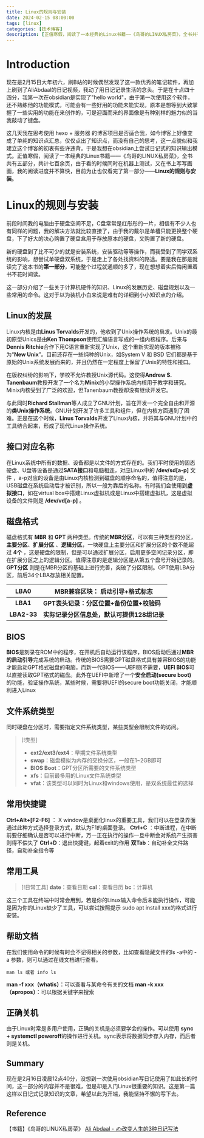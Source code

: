 ```yaml
---
title: Linux的规则与安装
date: 2024-02-15 08:00:00
tags: [linux]
categories: [技术博客]
description: [正值寒假，阅读了一本经典的Linux书籍——《鸟哥的LINUX私房菜》，全书共有五部分，共计七百余页，由于看的时候同时在机器上测试，又在书上写写画画，我的阅读进度并不算快，目前为止也仅看完了第一部分——Linux的规则与安装。]
---
```


# Introduction
现在是2月15日大年初六，刷B站的时候偶然发现了这一款优秀的笔记软件，再加上刷到了AliAbdaal的日记视频，我动了用日记记录生活的念头。于是在十点四十四分，我第一次在obsidian是实现了"hello world"，由于第一次使用这个软件，还不熟练他的功能模式，可能会有一些好用的功能未能实现，原本是想等到大致掌握了一些实用的功能在来创作的，可是迎面而来的界面像是有种别样的魅力似的当我敲动了键盘。

这几天我在思考使用 hexo + 服务器 的博客项目是否适合我，如今博客上好像变成了单纯的知识点汇总，仅仅点出了知识点，而没有自己的思考，这一点貌似和我建立这个博客的初衷有些许违背。于是我想在obsidian上尝试日记式的知识输出模式。正值寒假，阅读了一本经典的Linux书籍——《鸟哥的LINUX私房菜》，全书共有五部分，共计七百余页，由于看的时候同时在机器上测试，又在书上写写画画，我的阅读进度并不算快，目前为止也仅看完了第一部分——**Linux的规则与安装**。

# Linux的规则与安装
前段时间我的电脑由于硬盘空间不足，C盘常常是红彤彤的一片，相信有不少人也有同样的问题，我的解决方法就比较直接了，由于我的戴尔是单槽只能更换整个硬盘，下了好大的决心购置了硬盘盒用于存放原本的硬盘，又购置了新的硬盘。

新的硬盘到了比不可少的就是安装系统，安装驱动等等操作，而我受到了同学双系统的影响，想尝试单硬盘双系统，于是走上了各处找资料的路途。要是我在那是就读完了这本书的**第一部分**，可能整个过程就通顺的多了，现在想想着实后悔闲置着书不花时间读。

这一部分介绍了一些关于计算机硬件的知识、Linux的发展历史、磁盘规划以及一些常用的命令。这对于以为装机小白来说是难有的详细到小小知识点的介绍。

## Linux的发展
Linux内核是由**Linus Torvalds**开发的，他收到了Unix操作系统的启发。Unix的最初原型Unics是由**Ken Thompson**使用汇编语言写成的一组内核程序。后来与**Dennis Ritchie**合作下用C语言重新实现了Unix，这个重新实现的版本被称为“**New Unix**”。目前还存在一些纯种的Unix，如System V 和 BSD 它们都是基于原始的Unix系统发展而来的，并且仍然在一定程度上保留了Unix的特性和接口。

在版权纠纷的影响下，学校不允许教授Unix源代码。这使得**Andrew S. Tanenbaum**教授开发了一个名为**Minix**的小型操作系统内核用于教学和研究。Minix内核受到了广泛的欢迎，但Tanenbaum教授却没有继续开发它。

与此同时**Richard Stallman**等人成立了GNU计划，旨在开发一个完全自由和开源的**类Unix操作系统**。GNU计划开发了许多工具和组件，但在内核方面遇到了困难。正是在这个时候，**Linus Torvalds**开发了Linux内核，并将其与GNU计划中的工具结合起来，形成了现代Linux操作系统。

## 接口对应名称
在Linux系统中所有的数据、设备都是以文件的方式存在的。我们平时使用的固态硬盘、U盘等设备是通过**SATA接口**和电脑相连，对应Linux中的 **/dev/sd\[a-p\]** 文件 ，a-p对应的设备是由Linux内核检测到磁盘的顺序命名的，值得注意的是，USB磁盘在系统启动后才被识别，所以一般为靠后的名称。有时我们会使用到**虚拟接口**，如在virtual box中搭建Linux虚拟机或是Linux中搭建虚拟机，这是虚拟设备的文件则是 **/dev/vd\[a-p\]** 。

## 磁盘格式
磁盘格式有 **MBR** 和 **GPT** 两种类型。传统的**MBR分区**，可以有三种类型的分区，**主要分区**、**扩展分区** 、**逻辑分区**，一块硬盘上主要分区和扩展分区的个数不能超过 **4个** ，这是硬盘的限制，但是可以通过扩展分区，启用更多空间记录分区，即在扩展分区之上的逻辑分区。值得注意的是逻辑分区是从第五个盘号开始记录的。**GPT分区** 则是在MBR分区的基础上进行完善，突破了分区限制。GPT使用LBA分区，前后34个LBA存放相关配置。

|    LBA0     | MBR兼容区块： 启动引导+格式标志             |
| :---------: | ------------------------------------------- |
|  **LBA1**   | **GPT表头记录：分区位置+备份位置+校验码**   |
| **LBA2-33** | **实际记录分区信息处，默认可提供128组记录** |

## BIOS
**BIOS**是刻录在ROM中的程序，在开机后自动运行该程序，BIOS启动后通过**MBR的启动引导**完成系统的启动。传统的BIOS需要GPT磁盘格式具有兼容BIOS的功能才能启动GPT格式磁盘的电脑，而新一代BIOS——UEFI则不需要，**UEFI BIOS**可以直接读取GPT格式的磁盘。此外在UEFI中新增了一个**安全启动(secure boot)** 的功能，验证操作系统，某些时候，需要将UEFI的secure boot功能关闭，才能顺利进入Linux

## 文件系统类型
同时硬盘在分区时，需要指定文件系统类型，某些类型会限制文件的访问。

> [!类型]
>
> - **ext2/ext3/ext4**：早期文件系统类型
> - **swap**：磁盘模拟为内存的交换分区，一般在1~2GB即可
> - **BIOS Boot**：GPT分区所需要的文件系统类型
> - **xfs**：目前最多用的Linux文件系统类型
> - **vfat**：该类型可以同时为Linux和windows使用，是双系统最佳的选择

## 常用快捷键
**Ctrl+Alt+\[F2-F6\]** ： X window是桌面化linux的重要工具，我们可以在登录界面通过此种方式选择登录方式，默认为F1的桌面登录。
**Ctrl+C** ：中断进程，在中断前要仔细确认是否可以进行中断，万一正在执行的操作一旦中断会对系统产生损害则得不偿失了
**Ctrl+D**：退出快捷键，起着exit的作用
**双Tab**：自动补全文件路径，自动补全指令等

## 常用工具

> [!日常工具]
> **date**：查看日期
> **cal**：查看日历
> **bc**：计算机

这三个工具在终端中时常会用到，若是你的Linux输入命令后未能执行操作，可能是因为你的Linux缺少了工具，可以尝试按照提示 sudo apt install xxx的格式进行安装。

## 帮助文档
在我们使用命令的时候有时会不记得相关的参数，比如查看隐藏文件的ls -a中的 -a 参数，则可以通过在线文档进行查看。
```
man ls 或者 info ls
```
**man -f xxx（whatis）**：可以查看与某命令有关的文档
**man -k xxx（apropos）**：可以根据关键字来搜索

## 正确关机
由于Linux时常是多用户使用，正确的关机是必须要学会的操作。可以使用 **sync + systemctl poweroff**的操作进行关机。sync表示将数据同步存入内存，而后者则是关机。

## Summary

现在是2月16日凌晨12点40分，没想到一次使用obsidian写日记使用了如此长的时间，这一部分的内容并不是很难，但是却是入门Linux很重要的知识。这是第一篇这样以日记式记录知识的文章，希望以此为开端，我能坚持不懈的写下去。

## Reference
【书籍】《鸟哥的LINUX私房菜》
[Ali Abdaal - ✍️改变人生的3种日记写法](https://www.bilibili.com/video/BV1bN4y1v7E3/?share_source=copy_web&vd_source=6c86d21d58077c25b95a6bc060e35197)
